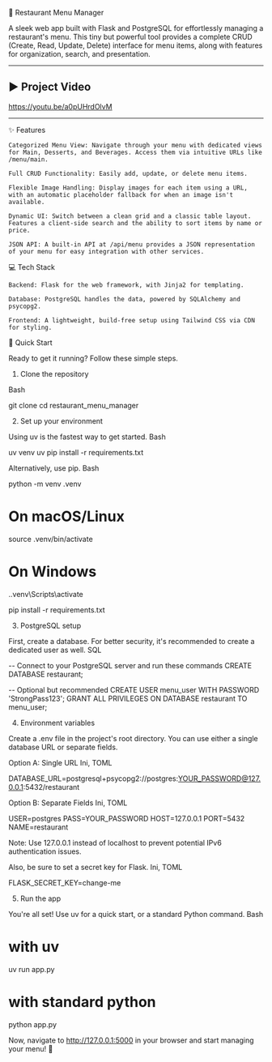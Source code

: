 🍔 Restaurant Menu Manager

A sleek web app built with Flask and PostgreSQL for effortlessly managing a restaurant's menu. This tiny but powerful tool provides a complete CRUD (Create, Read, Update, Delete) interface for menu items, along with features for organization, search, and presentation.

---

## ▶️ Project Video
https://youtu.be/a0pUHrdOlvM

---

✨ Features

    Categorized Menu View: Navigate through your menu with dedicated views for Main, Desserts, and Beverages. Access them via intuitive URLs like /menu/main.

    Full CRUD Functionality: Easily add, update, or delete menu items.

    Flexible Image Handling: Display images for each item using a URL, with an automatic placeholder fallback for when an image isn't available.

    Dynamic UI: Switch between a clean grid and a classic table layout. Features a client-side search and the ability to sort items by name or price.

    JSON API: A built-in API at /api/menu provides a JSON representation of your menu for easy integration with other services.

💻 Tech Stack

    Backend: Flask for the web framework, with Jinja2 for templating.

    Database: PostgreSQL handles the data, powered by SQLAlchemy and psycopg2.

    Frontend: A lightweight, build-free setup using Tailwind CSS via CDN for styling.

🚀 Quick Start

Ready to get it running? Follow these simple steps.

1. Clone the repository

Bash

git clone <your-repo-url>
cd restaurant_menu_manager

2. Set up your environment

Using uv is the fastest way to get started.
Bash

uv venv
uv pip install -r requirements.txt

Alternatively, use pip.
Bash

python -m venv .venv

# On macOS/Linux
source .venv/bin/activate

# On Windows
.\.venv\Scripts\activate

pip install -r requirements.txt

3. PostgreSQL setup

First, create a database. For better security, it's recommended to create a dedicated user as well.
SQL

-- Connect to your PostgreSQL server and run these commands
CREATE DATABASE restaurant;

-- Optional but recommended
CREATE USER menu_user WITH PASSWORD 'StrongPass123';
GRANT ALL PRIVILEGES ON DATABASE restaurant TO menu_user;

4. Environment variables

Create a .env file in the project's root directory. You can use either a single database URL or separate fields.

Option A: Single URL
Ini, TOML

DATABASE_URL=postgresql+psycopg2://postgres:YOUR_PASSWORD@127.0.0.1:5432/restaurant

Option B: Separate Fields
Ini, TOML

USER=postgres
PASS=YOUR_PASSWORD
HOST=127.0.0.1
PORT=5432
NAME=restaurant

Note: Use 127.0.0.1 instead of localhost to prevent potential IPv6 authentication issues.

Also, be sure to set a secret key for Flask.
Ini, TOML

FLASK_SECRET_KEY=change-me

5. Run the app

You're all set! Use uv for a quick start, or a standard Python command.
Bash

# with uv
uv run app.py

# with standard python
python app.py

Now, navigate to http://127.0.0.1:5000 in your browser and start managing your menu! 🚀